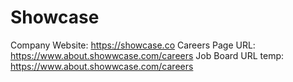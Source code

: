 # Showcase

Company Website: https://showcase.co
Careers Page URL: https://www.about.showwcase.com/careers
Job Board URL temp: https://www.about.showwcase.com/careers